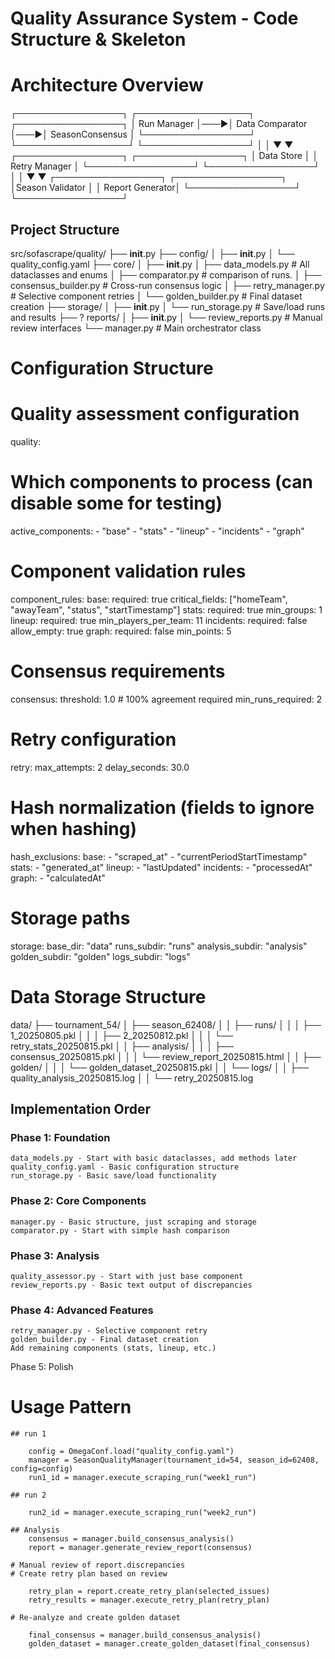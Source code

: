 # Quality Assurance System - Code Structure & Skeleton

# Architecture Overview 
┌─────────────────┐    ┌──────────────────┐    ┌─────────────────┐
│   Run Manager   │───▶│  Data Comparator │───▶│ SeasonConsensus │
└─────────────────┘    └──────────────────┘    └─────────────────┘
         │                                               │
         ▼                                               ▼
┌─────────────────┐                           ┌─────────────────┐
│   Data Store    │                           │  Retry Manager  │
└─────────────────┘                           └─────────────────┘
         │                                               │
         ▼                                               ▼
┌─────────────────┐                            ┌─────────────────┐
│Season Validator │                            │ Report Generator│
└─────────────────┘                            └─────────────────┘

## Project Structure
src/sofascrape/quality/
├── __init__.py
├── config/
│   ├── __init__.py
│   └── quality_config.yaml
├── core/
│   ├── __init__.py
│   ├── data_models.py      # All dataclasses and enums
│   ├── comparator.py   # comparison of runs.
│   ├── consensus_builder.py # Cross-run consensus logic
│   ├── retry_manager.py    # Selective component retries
│   └── golden_builder.py   # Final dataset creation
├── storage/
│   ├── __init__.py
│   └── run_storage.py      # Save/load runs and results
├── ? reports/
│   ├── __init__.py
│   └── review_reports.py   # Manual review interfaces
└── manager.py              # Main orchestrator class


# Configuration Structure
# Quality assessment configuration
quality:
  # Which components to process (can disable some for testing)
  active_components:
    - "base"
    - "stats" 
    - "lineup"
    - "incidents"
    - "graph"

  # Component validation rules
  component_rules:
    base:
      required: true
      critical_fields: ["homeTeam", "awayTeam", "status", "startTimestamp"]
    stats:
      required: true
      min_groups: 1
    lineup:
      required: true
      min_players_per_team: 11
    incidents:
      required: false
      allow_empty: true
    graph:
      required: false
      min_points: 5

  # Consensus requirements
  consensus:
    threshold: 1.0  # 100% agreement required
    min_runs_required: 2

  # Retry configuration
  retry:
    max_attempts: 2
    delay_seconds: 30.0
    
  # Hash normalization (fields to ignore when hashing)
  hash_exclusions:
    base:
      - "scraped_at"
      - "currentPeriodStartTimestamp"
    stats:
      - "generated_at"
    lineup:
      - "lastUpdated"
    incidents:
      - "processedAt"
    graph:
      - "calculatedAt"

# Storage paths
storage:
  base_dir: "data"
  runs_subdir: "runs"
  analysis_subdir: "analysis" 
  golden_subdir: "golden"
  logs_subdir: "logs"

# Data Storage Structure
data/
├── tournament_54/
│   ├── season_62408/
│   │   ├── runs/
│   │   │   ├── 1_20250805.pkl
│   │   │   ├── 2_20250812.pkl
│   │   │   └── retry_stats_20250815.pkl
│   │   ├── analysis/
│   │   │   ├── consensus_20250815.pkl
│   │   │   └── review_report_20250815.html
│   │   ├── golden/
│   │   │   └── golden_dataset_20250815.pkl
│   │   └── logs/
│   │       ├── quality_analysis_20250815.log
│   │       └── retry_20250815.log

## Implementation Order
### Phase 1: Foundation

    data_models.py - Start with basic dataclasses, add methods later
    quality_config.yaml - Basic configuration structure
    run_storage.py - Basic save/load functionality

### Phase 2: Core Components

    manager.py - Basic structure, just scraping and storage
    comparator.py - Start with simple hash comparison

### Phase 3: Analysis

    quality_assessor.py - Start with just base component
    review_reports.py - Basic text output of discrepancies

### Phase 4: Advanced Features

    retry_manager.py - Selective component retry
    golden_builder.py - Final dataset creation
    Add remaining components (stats, lineup, etc.)

Phase 5: Polish


# Usage Pattern

    ## run 1 

        config = OmegaConf.load("quality_config.yaml")
        manager = SeasonQualityManager(tournament_id=54, season_id=62408, config=config)
        run1_id = manager.execute_scraping_run("week1_run")

    ## run 2 

        run2_id = manager.execute_scraping_run("week2_run")

    ## Analysis
        consensus = manager.build_consensus_analysis()
        report = manager.generate_review_report(consensus)

    # Manual review of report.discrepancies
    # Create retry plan based on review

        retry_plan = report.create_retry_plan(selected_issues)
        retry_results = manager.execute_retry_plan(retry_plan)

    # Re-analyze and create golden dataset

        final_consensus = manager.build_consensus_analysis() 
        golden_dataset = manager.create_golden_dataset(final_consensus)

